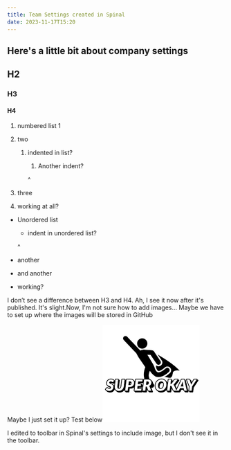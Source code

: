 ```yaml
---
title: Team Settings created in Spinal
date: 2023-11-17T15:20
---
```


## Here\'s a little bit about company settings

## H2

### H3

#### H4

1.  numbered list 1

2.  two

    1.  indented in list?

        1.  Another indent?

        ^

3.  three

4.  working at all?

* Unordered list

  * indent in unordered list?

  ^

* another

* and another

* working?

I don’t see a difference between H3 and H4. Ah, I see it now after it\'s published. It\'s slight.Now, I\'m not sure how to add images… Maybe we have to set up where the images will be stored in GitHub

Maybe I just set it up? Test below![Super Okay AV](src/images/Super%20Okay%20logo.png)

I edited to toolbar in Spinal\'s settings to include image, but I don\'t see it in the toolbar.

####
